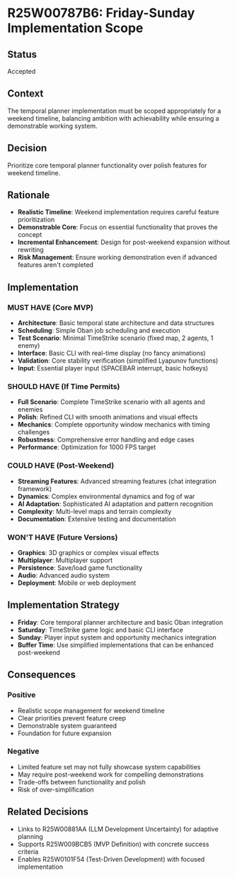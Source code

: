 # R25W00787B6: Friday-Sunday Implementation Scope

<!-- @adr_serial R25W00787B6 -->

## Status

Accepted

## Context

The temporal planner implementation must be scoped appropriately for a weekend timeline, balancing ambition with achievability while ensuring a demonstrable working system.

## Decision

Prioritize core temporal planner functionality over polish features for weekend timeline.

## Rationale

- **Realistic Timeline**: Weekend implementation requires careful feature prioritization
- **Demonstrable Core**: Focus on essential functionality that proves the concept
- **Incremental Enhancement**: Design for post-weekend expansion without rewriting
- **Risk Management**: Ensure working demonstration even if advanced features aren't completed

## Implementation

### MUST HAVE (Core MVP)

- **Architecture**: Basic temporal state architecture and data structures
- **Scheduling**: Simple Oban job scheduling and execution
- **Test Scenario**: Minimal TimeStrike scenario (fixed map, 2 agents, 1 enemy)
- **Interface**: Basic CLI with real-time display (no fancy animations)
- **Validation**: Core stability verification (simplified Lyapunov functions)
- **Input**: Essential player input (SPACEBAR interrupt, basic hotkeys)

### SHOULD HAVE (If Time Permits)

- **Full Scenario**: Complete TimeStrike scenario with all agents and enemies
- **Polish**: Refined CLI with smooth animations and visual effects
- **Mechanics**: Complete opportunity window mechanics with timing challenges
- **Robustness**: Comprehensive error handling and edge cases
- **Performance**: Optimization for 1000 FPS target

### COULD HAVE (Post-Weekend)

- **Streaming Features**: Advanced streaming features (chat integration framework)
- **Dynamics**: Complex environmental dynamics and fog of war
- **AI Adaptation**: Sophisticated AI adaptation and pattern recognition
- **Complexity**: Multi-level maps and terrain complexity
- **Documentation**: Extensive testing and documentation

### WON'T HAVE (Future Versions)

- **Graphics**: 3D graphics or complex visual effects
- **Multiplayer**: Multiplayer support
- **Persistence**: Save/load game functionality
- **Audio**: Advanced audio system
- **Deployment**: Mobile or web deployment

## Implementation Strategy

- **Friday**: Core temporal planner architecture and basic Oban integration
- **Saturday**: TimeStrike game logic and basic CLI interface
- **Sunday**: Player input system and opportunity mechanics integration
- **Buffer Time**: Use simplified implementations that can be enhanced post-weekend

## Consequences

### Positive

- Realistic scope management for weekend timeline
- Clear priorities prevent feature creep
- Demonstrable system guaranteed
- Foundation for future expansion

### Negative

- Limited feature set may not fully showcase system capabilities
- May require post-weekend work for compelling demonstrations
- Trade-offs between functionality and polish
- Risk of over-simplification

## Related Decisions

- Links to R25W00881AA (LLM Development Uncertainty) for adaptive planning
- Supports R25W009BCB5 (MVP Definition) with concrete success criteria
- Enables R25W0101F54 (Test-Driven Development) with focused implementation
